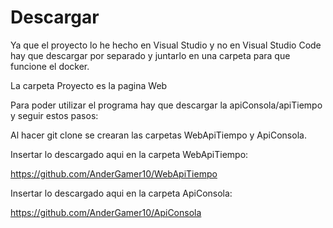 # Descargar
Ya que el proyecto lo he hecho en Visual Studio y no en Visual Studio Code hay que descargar por separado y juntarlo en una carpeta para que funcione el docker.

La carpeta Proyecto es la pagina Web

Para poder utilizar el programa hay que descargar la apiConsola/apiTiempo y seguir estos pasos:

Al hacer git clone se crearan las carpetas WebApiTiempo y ApiConsola.

Insertar lo descargado aqui en la carpeta WebApiTiempo:

https://github.com/AnderGamer10/WebApiTiempo


Insertar lo descargado aqui en la carpeta ApiConsola:

https://github.com/AnderGamer10/ApiConsola 

